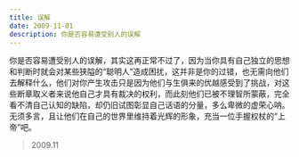 ```yaml
---
title: 误解
date: 2009-11-01
description: 你是否容易遭受别人的误解
---
```


你是否容易遭受别人的误解，其实这再正常不过了，因为当你具有自己独立的思想和判断时就会对某些狭隘的“聪明人”造成困扰，这并非是你的过错，也无需向他们去解释什么，他们对你产生攻击只是因为他们与生俱来的优越感受到了挑战，对这些断章取义者来说他自己才具有裁决的权利，而此刻他们已被不理智所蒙蔽，完全看不清自己认知的缺陷，却仍旧试图彰显自己话语的分量，多么卑微的虚荣心呐。无须多言，且让他们在自己的世界里维持着光辉的形象，充当一位手握权杖的“上帝”吧。

> 2009.11